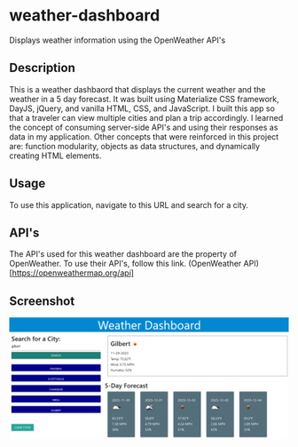 # weather-dashboard
Displays weather information using the OpenWeather API's

## Description
This is a weather dashbaord that displays the current weather and the weather in a 5 day forecast. It was built using Materialize CSS framework, DayJS, jQuery, and vanilla HTML, CSS, and JavaScript. I built this app so that a traveler can view multiple cities and plan a trip accordingly. I learned the concept of consuming server-side API's and using their responses as data in my application. Other concepts that were reinforced in this project are: function modularity, objects as data structures, and dynamically creating HTML elements.

## Usage
To use this application, navigate to this URL and search for a city.

## API's 
The API's used for this weather dashboard are the property of OpenWeather. To use their API's, follow this link. (OpenWeather API)[https://openweathermap.org/api]

## Screenshot
![weather dashboard](./assets/images/weather-dashboard.PNG)


